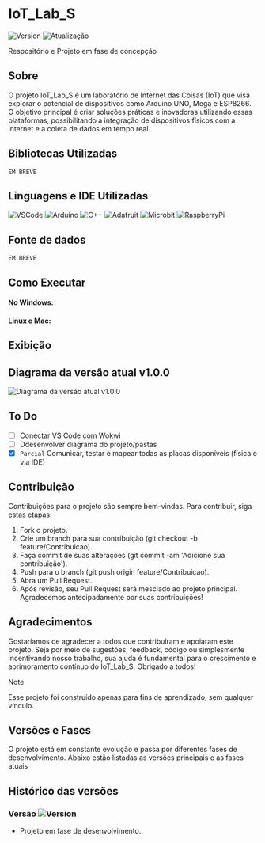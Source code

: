 # IoT_Lab_S
![Version](https://img.shields.io/badge/Vers%C3%A3o-1.0.0-blue.svg)
![Atualização](https://img.shields.io/badge/Atualiza%C3%A7%C3%A3o-06/02/2024-green.svg)

Respositório e Projeto em fase de concepção

## Sobre
O projeto IoT_Lab_S é um laboratório de Internet das Coisas (IoT) que visa explorar o potencial de dispositivos como Arduino UNO, Mega e ESP8266. O objetivo principal é criar soluções práticas e inovadoras utilizando essas plataformas, possibilitando a integração de dispositivos físicos com a internet e a coleta de dados em tempo real.

## Bibliotecas Utilizadas
```EM BREVE```

## Linguagens e IDE Utilizadas
![VSCode](https://img.shields.io/badge/Visual_Studio_Code-0078D4?style=for-the-badge&logo=visual%20studio%20code&logoColor=white)
![Arduino](https://img.shields.io/badge/Arduino_IDE-00979D?style=for-the-badge&logo=arduino&logoColor=white)
![C++](https://img.shields.io/badge/C%2B%2B-00599C?style=for-the-badge&logo=c%2B%2B&logoColor=white)
![Adafruit](https://img.shields.io/badge/adafruit-000000?style=for-the-badge&logo=adafruit&logoColor=white)
![Microbit](https://img.shields.io/badge/espressif-E7352C?style=for-the-badge&logo=espressif&logoColor=white)
![RaspberryPi](https://img.shields.io/badge/Raspberry%20Pi-A22846?style=for-the-badge&logo=Raspberry%20Pi&logoColor=white)

## Fonte de dados
```EM BREVE```

## Como Executar

#### No Windows:

#### Linux e Mac:

## Exibição

## Diagrama da versão atual v1.0.0
![Diagrama da versão atual v1.0.0](https://github.com/Rafabs/IoT_Lab_S/blob/main/Diagrama/diagrama_v1.0.0.png)

## To Do
- [ ] Conectar VS Code com Wokwi
- [ ] Ddesenvolver diagrama do projeto/pastas
- [x] ```Parcial``` Comunicar, testar e mapear todas as placas disponíveis (física e via IDE)

## Contribuição

Contribuições para o projeto são sempre bem-vindas. Para contribuir, siga estas etapas:

1. Fork o projeto.
2. Crie um branch para sua contribuição (git checkout -b feature/Contribuicao).
3. Faça commit de suas alterações (git commit -am 'Adicione sua contribuição').
4. Push para o branch (git push origin feature/Contribuicao).
5. Abra um Pull Request.
6. Após revisão, seu Pull Request será mesclado ao projeto principal. Agradecemos antecipadamente por suas contribuições!

## Agradecimentos

Gostaríamos de agradecer a todos que contribuíram e apoiaram este projeto. Seja por meio de sugestões, feedback, código ou simplesmente incentivando nosso trabalho, sua ajuda é fundamental para o crescimento e aprimoramento contínuo do IoT_Lab_S. Obrigado a todos!

> [!NOTE]
> Esse projeto foi construído apenas para fins de aprendizado, sem qualquer vínculo.

## Versões e Fases

O projeto está em constante evolução e passa por diferentes fases de desenvolvimento. Abaixo estão listadas as versões principais e as fases atuais

## Histórico das versões

### Versão ![Version](https://img.shields.io/badge/1.0.0-yellow.svg)

- Projeto em fase de desenvolvimento.